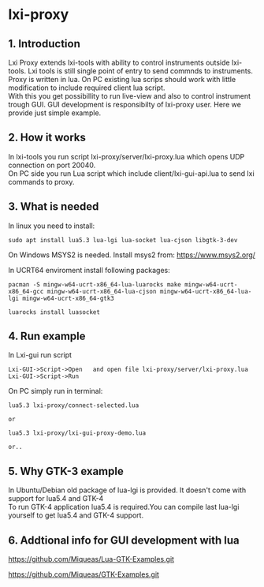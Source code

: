 # lxi-proxy

## 1. Introduction

Lxi Proxy extends lxi-tools with ability to control instruments outside lxi-tools. Lxi tools is still single point of entry to send commnds to instruments.\
Proxy is written in lua.  On PC existing lua scrips should work with little modification to include required client lua script.\
With this you get possibillity to run live-view and also to control instrument trough GUI. GUI development is responsibilty of lxi-proxy user. Here we provide just simple example.


## 2. How it works

In lxi-tools you run script lxi-proxy/server/lxi-proxy.lua which opens UDP connection on port 20040.\
On PC side you run Lua script which include client/lxi-gui-api.lua to send lxi commands to proxy.


## 3. What is needed

In linux you need to install:

```
sudo apt install lua5.3 lua-lgi lua-socket lua-cjson libgtk-3-dev
```


On Windows MSYS2 is needed.  Install msys2 from:
https://www.msys2.org/

In UCRT64 enviroment install following packages:

```
pacman -S mingw-w64-ucrt-x86_64-lua-luarocks make mingw-w64-ucrt-x86_64-gcc mingw-w64-ucrt-x86_64-lua-cjson mingw-w64-ucrt-x86_64-lua-lgi mingw-w64-ucrt-x86_64-gtk3
```

```
luarocks install luasocket
```


## 4. Run example

In Lxi-gui run script

```
Lxi-GUI->Script->Open   and open file lxi-proxy/server/lxi-proxy.lua
Lxi-GUI->Script->Run
```

On PC simply run in terminal:

```
lua5.3 lxi-proxy/connect-selected.lua

or

lua5.3 lxi-proxy/lxi-gui-proxy-demo.lua

or..

```

## 5. Why GTK-3 example

In Ubuntu/Debian old package of lua-lgi is provided. It doesn't come with support for lua5.4 and GTK-4 \
To run GTK-4 application lua5.4 is required.You can compile last lua-lgi yourself to get lua5.4 and GTK-4 support.



## 6. Addtional info for GUI development with lua

https://github.com/Miqueas/Lua-GTK-Examples.git

https://github.com/Miqueas/GTK-Examples.git
